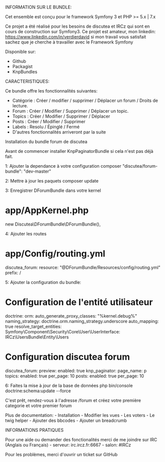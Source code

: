 INFORMATION SUR LE BUNDLE:

Cet ensemble est conçu pour le framework Symfony 3 et PHP >= 5.x | 7.x

Ce projet a été réalisé pour les besoins de discutea et IRCz qui sont en cours de construction sur Symfony3.
Ce projet est amateur, mon linkedin: https://www.linkedin.com/in/verdierdavid si mon travail vous satisfait sachez que je cherche à travailler avec le Framework Symfony

Disponible sur: 
* Github
* Packagist
* KnpBundles

CARACTERISTIQUES:

Ce bundle offre les fonctionnalités suivantes:

* Catégorie : Créer / modifier / supprimer / Déplacer un forum / Droits de lecture.
* Forum : Créer / Modifier / Supprimer / Déplacer un topic.
* Topics : Créer / Modifier / Supprimer / Déplacer
* Posts : Créer / Modifier / Supprimer
* Labels : Resolu / Épinglé / Fermé
* D'autres fonctionnalités arriveront par la suite


Installation du bundle forum de discutea

Avant de commencer installer KnpPaginatorBundle si cela n'est pas déjà fait.

1: Ajouter la dependance à votre configuration composer
    "discutea/forum-bundle": "dev-master"

2: Mettre à jour les paquets
   composer update

3: Enregistrer DForumBundle dans votre kernel
   # app/AppKernel.php
   new Discutea\DForumBundle\DForumBundle(),

4: Ajouter les routes
   # app/Config/routing.yml
   
   discutea_forum:
    resource: "@DForumBundle/Resources/config/routing.yml"
    prefix:   /

5: Ajouter la configuration du bundle:

# Configuration de l'entité utilisateur
doctrine:
    orm:
        auto_generate_proxy_classes: "%kernel.debug%"
        naming_strategy: doctrine.orm.naming_strategy.underscore
        auto_mapping: true
        resolve_target_entities:
            Symfony\Component\Security\Core\User\UserInterface: IRCz\UsersBundle\Entity\Users

# Configuration discutea forum
discutea_forum:
    preview:
        enabled: true
    knp_paginator:
        page_name: p
        topics:
            enabled: true
            per_page: 10
        posts:
            enabled: true
            per_page: 10
  
  6: Faites la mise à jour de la base de données
      php bin/console doctrine:schema:update --force
      
  C'est prêt, rendez-vous à l'adresse /forum et créez votre première categorie et votre premier forum
  
  Plus de documentation:
      - Installation
      - Modifier les vues
      - Les voters
      - Le twig helper
      - Ajouter des bbcodes
      - Ajouter un breadcrumb
  
  INFORMATIONS PRATIQUES
  
  Pour une aide ou demander des fonctionalités merci de me joindre sur IRC (Anglais ou Français)
    - serveur: irc.ircz.fr:6667
    - salon:   #IRCz
    
  Pour les problèmes, merci d'ouvrir un ticket sur GitHub
